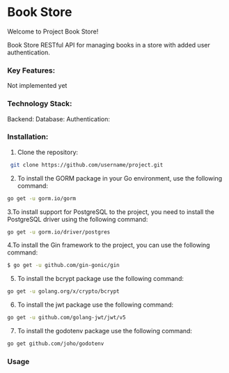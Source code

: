 # Book Store

Welcome to Project Book Store!

Book Store RESTful API for managing books in a store with added user authentication.

### Key Features:
Not implemented yet

### Technology Stack:
Backend:
Database:
Authentication:

### Installation:
1. Clone the repository:
```Bash
 git clone https://github.com/username/project.git
```
2. To install the GORM package in your Go environment, use the following command:
```Bash
go get -u gorm.io/gorm
```
3.To install support for PostgreSQL to the project, you need to install the PostgreSQL driver using the following command:
```Bash
go get -u gorm.io/driver/postgres
```
4.To install the Gin framework to the project, you can use the following command:
```Bash
$ go get -u github.com/gin-gonic/gin
```
5. To install the bcrypt package use the following command:
```bash
go get -u golang.org/x/crypto/bcrypt
```

6. To install the jwt package use the following command:
```bash
go get -u github.com/golang-jwt/jwt/v5
```
7. To install the godotenv package use the following command:
```bash
go get github.com/joho/godotenv
```

### Usage
